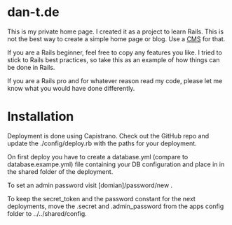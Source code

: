 dan-t.de
========

This is my private home page. I created it as a project to learn Rails. This is not the best way to create a simple home page or blog. Use a [CMS](http://de.wikipedia.org/wiki/Content-Management-System) for that. 

If you are a Rails beginner, feel free to copy any features you like. I tried to stick to Rails best practices, so take this as an example of how things can be done in Rails.

If you are a Rails pro and for whatever reason read my code, please let me know what you would have done differently.

Installation
============

Deployment is done using Capistrano. Check out the GitHub repo and update the ./config/deploy.rb with the paths for your deployment. 

On first deploy you have to create a database.yml (compare to database.exampe.yml) file containing your DB configuration and place in in the shared folder of the deployment.

To set an admin password visit [domian]/password/new .

To keep the secret\_token and the password constant for the next deployments, move the .secret and .admin\_password from the apps config folder to ../../shared/config.
